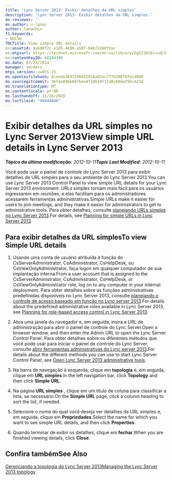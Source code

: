 ```yaml
---
title: 'Lync Server 2013: Exibir detalhes da URL simples'
description: 'Lync Server 2013: Exibir detalhes da URL simples.'
ms.reviewer: ''
ms.author: v-lanac
author: lanachin
f1.keywords:
- NOCSH
TOCTitle: View simple URL details
ms:assetid: 6ab00f2c-e1d5-4698-a58f-04b72260f9ac
ms:mtpsurl: https://technet.microsoft.com/en-us/library/Gg521010(v=OCS.15)
ms:contentKeyID: 48184399
ms.date: 07/23/2014
manager: serdars
mtps_version: v=OCS.15
ms.openlocfilehash: 8ceede3697248415018a92ac77fb20670fbcd8d0
ms.sourcegitcommit: 36fee89bb887bea4f18b19f17a8c69daf5bc423d
ms.translationtype: MT
ms.contentlocale: pt-BR
ms.lasthandoff: 11/26/2020
ms.locfileid: "49444046"
---
```

# <a name="view-simple-url-details-in-lync-server-2013"></a><span data-ttu-id="07aca-103">Exibir detalhes da URL simples no Lync Server 2013</span><span class="sxs-lookup"><span data-stu-id="07aca-103">View simple URL details in Lync Server 2013</span></span>

<div data-xmlns="http://www.w3.org/1999/xhtml">

<div class="topic" data-xmlns="http://www.w3.org/1999/xhtml" data-msxsl="urn:schemas-microsoft-com:xslt" data-cs="https://msdn.microsoft.com/">

<div data-asp="https://msdn2.microsoft.com/asp">



</div>

<div id="mainSection">

<div id="mainBody"><span data-ttu-id="07aca-104">

<span> </span></span><span class="sxs-lookup"><span data-stu-id="07aca-104">

<span> </span></span></span>

<span data-ttu-id="07aca-105">_**Tópico da última modificação:** 2012-10-11_</span><span class="sxs-lookup"><span data-stu-id="07aca-105">_**Topic Last Modified:** 2012-10-11_</span></span>

<span data-ttu-id="07aca-106">Você pode usar o painel de controle do Lync Server 2013 para exibir detalhes de URL simples para o seu ambiente do Lync Server 2013.</span><span class="sxs-lookup"><span data-stu-id="07aca-106">You can use Lync Server 2013 Control Panel to view simple URL details for your Lync Server 2013 environment.</span></span> <span data-ttu-id="07aca-107">URLs simples tornam mais fácil para os usuários ingressarem em reuniões, e elas facilitam para os administradores acessarem ferramentas administrativas.</span><span class="sxs-lookup"><span data-stu-id="07aca-107">Simple URLs make it easier for users to join meetings, and they make it easier for administrators to get to administrative tools.</span></span> <span data-ttu-id="07aca-108">Para obter detalhes, consulte [planejando URLs simples no Lync Server 2013](lync-server-2013-planning-for-simple-urls.md).</span><span class="sxs-lookup"><span data-stu-id="07aca-108">For details, see [Planning for simple URLs in Lync Server 2013](lync-server-2013-planning-for-simple-urls.md).</span></span>

<div>

## <a name="to-view-simple-url-details"></a><span data-ttu-id="07aca-109">Para exibir detalhes da URL simples</span><span class="sxs-lookup"><span data-stu-id="07aca-109">To view Simple URL details</span></span>

1.  <span data-ttu-id="07aca-110">Usando uma conta de usuário atribuída à função do CsServerAdministrator, CsAdministrator, CsHelpDesk, ou CsViewOnlyAdministrator, faça logon em qualquer computador de sua implantação interna.</span><span class="sxs-lookup"><span data-stu-id="07aca-110">From a user account that is assigned to the CsServerAdministrator, CsAdministrator, CsHelpDesk, or CsViewOnlyAdministrator role, log on to any computer in your internal deployment.</span></span> <span data-ttu-id="07aca-111">Para obter detalhes sobre as funções administrativas predefinidas disponíveis no Lync Server 2013, consulte [planejando o controle de acesso baseado em função no Lync server 2013](lync-server-2013-planning-for-role-based-access-control.md).</span><span class="sxs-lookup"><span data-stu-id="07aca-111">For details about the predefined administrative roles available in Lync Server 2013, see [Planning for role-based access control in Lync Server 2013](lync-server-2013-planning-for-role-based-access-control.md).</span></span>

2.  <span data-ttu-id="07aca-112">Abra uma janela do navegador e, em seguida, insira a URL de administração para abrir o painel de controle do Lync Server.</span><span class="sxs-lookup"><span data-stu-id="07aca-112">Open a browser window, and then enter the Admin URL to open the Lync Server Control Panel.</span></span> <span data-ttu-id="07aca-113">Para obter detalhes sobre os diferentes métodos que você pode usar para iniciar o painel de controle do Lync Server, consulte [abrir ferramentas administrativas do Lync server 2013](lync-server-2013-open-lync-server-administrative-tools.md).</span><span class="sxs-lookup"><span data-stu-id="07aca-113">For details about the different methods you can use to start Lync Server Control Panel, see [Open Lync Server 2013 administrative tools](lync-server-2013-open-lync-server-administrative-tools.md).</span></span>

3.  <span data-ttu-id="07aca-114">Na barra de navegação à esquerda, clique em **topologia** e, em seguida, clique em **URL simples**.</span><span class="sxs-lookup"><span data-stu-id="07aca-114">In the left navigation bar, click **Topology** and then click **Simple URL**.</span></span>

4.  <span data-ttu-id="07aca-115">Na página **URL simples** , clique em um título de coluna para classificar a lista, se necessário.</span><span class="sxs-lookup"><span data-stu-id="07aca-115">On the **Simple URL** page, click a column heading to sort the list, if needed.</span></span>

5.  <span data-ttu-id="07aca-116">Selecione o nome do qual você deseja ver detalhes da URL simples e, em seguida, clique em **Propriedades**.</span><span class="sxs-lookup"><span data-stu-id="07aca-116">Select the name for which you want to see simple URL details, and then click **Properties**.</span></span>

6.  <span data-ttu-id="07aca-117">Quando terminar de exibir os detalhes, clique em **fechar**.</span><span class="sxs-lookup"><span data-stu-id="07aca-117">When you are finished viewing details, click **Close**.</span></span>

</div>

<div>

## <a name="see-also"></a><span data-ttu-id="07aca-118">Confira também</span><span class="sxs-lookup"><span data-stu-id="07aca-118">See Also</span></span>


[<span data-ttu-id="07aca-119">Gerenciando a topologia do Lync Server 2013</span><span class="sxs-lookup"><span data-stu-id="07aca-119">Managing the Lync Server 2013 topology</span></span>](lync-server-2013-managing-the-lync-server-topology.md)  
  

<span data-ttu-id="07aca-120"></div>

</div>

<span> </span>

</div>

</div>

</span><span class="sxs-lookup"><span data-stu-id="07aca-120"></div>

</div>

<span> </span>

</div>

</div>

</span></span></div>

